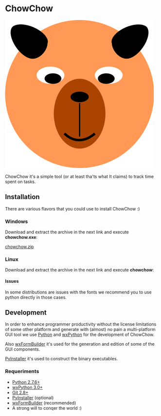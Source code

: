 # ChowChow #

![drawing.svg](icons/icon.png)

ChowChow it's a simple tool (or at least tha'ts what It claims) to track time spent on tasks.

## Installation ##

There are various flavors that you could use to install ChowChow :)

### Windows ###

Download and extract the archive in the next link and execute **chowchow.exe**:

[chowchow.zip](http://www.example.org/)

### Linux ###

Download and extract the archive in the next link and execute **chowchow**:

#### Issues ####

In some distributions are issues with the fonts we recommend you to use python directly in those cases.

## Development ##

In order to enhance programmer productivity without the license limitations of some other platform and
generate with (almost) no pain a multi-platform GUI tool we use [Python](https://www.python.org/) and
[wxPython](http://www.wxpython.org/) for the development of ChowChow.

Also [wxFormBuilder](http://sourceforge.net/projects/wxformbuilder/) it's used for the generation and edition of some
of the GUI components.

[PyInstaller](http://www.pyinstaller.org/) it's used to construct the binary executables.

### Requeriments ###

- [Python 2.7.6+](https://www.python.org/)
- [wxPython 3.0+](http://www.wxpython.org/)
- [Git 2.8+](http://git-scm.com/)
- [PyInstaller](http://www.pyinstaller.org/) (optional)
- [wxFormBuilder](http://sourceforge.net/projects/wxformbuilder/) (recommended)
- A strong will to conqer the world :)

